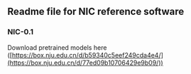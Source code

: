 ## Readme file for NIC reference software

### NIC-0.1
Download pretrained models here ([https://box.nju.edu.cn/d/b59340c5eef249cda4e4/](https://box.nju.edu.cn/d/77ed09b10706429e9b09/))
